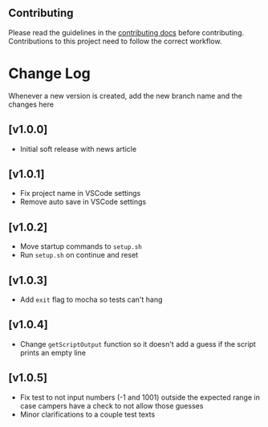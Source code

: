 ## Contributing

Please read the guidelines in the [contributing docs](https://contribute.freecodecamp.org/#/how-to-work-on-tutorials-that-use-coderoad) before contributing. Contributions to this project need to follow the correct workflow.

# Change Log

Whenever a new version is created, add the new branch name and the changes here

## [v1.0.0]

- Initial soft release with news article

## [v1.0.1]

- Fix project name in VSCode settings
- Remove auto save in VSCode settings

## [v1.0.2]

- Move startup commands to `setup.sh`
- Run `setup.sh` on continue and reset

## [v1.0.3]

- Add `exit` flag to mocha so tests can't hang

## [v1.0.4]

- Change `getScriptOutput` function so it doesn't add a guess if the script prints an empty line

## [v1.0.5]

- Fix test to not input numbers (-1 and 1001) outside the expected range in case campers have a check to not allow those guesses
- Minor clarifications to a couple test texts
